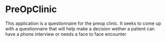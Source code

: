 # PreOpClinic
This application is a questionnaire for the preop clinic. It seeks to come up with a questionnaire that will help make a decision wether a patient can have a phone interview or needs a face to face encounter
